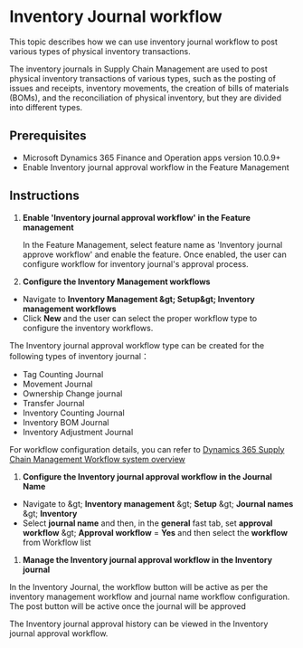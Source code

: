 # Inventory Journal workflow

This topic describes how we can use inventory journal workflow to post various types of physical inventory transactions.

The inventory journals in Supply Chain Management are used to post physical inventory transactions of various types, such as the posting of issues and receipts, inventory movements, the creation of bills of materials (BOMs), and the reconciliation of physical inventory, but they are divided into different types.

## Prerequisites

- Microsoft Dynamics 365 Finance and Operation apps version 10.0.9+
- Enable Inventory journal approval workflow in the Feature Management

## Instructions

1. **Enable &#39;Inventory journal approval workflow&#39; in the Feature management**

    In the Feature Management, select feature name as &#39;Inventory journal approve workflow&#39; and enable the feature. Once enabled, the user can configure workflow for inventory journal&#39;s approval process.

1. **Configure the Inventory Management workflows**

- Navigate to **Inventory Management \&gt; Setup\&gt; Inventory management workflows**
- Click **New** and the user can select the proper workflow type to configure the inventory workflows.

The Inventory journal approval workflow type can be created for the following types of inventory journal：

- Tag Counting Journal
- Movement Journal
- Ownership Change journal
- Transfer Journal
- Inventory Counting Journal
- Inventory BOM Journal
- Inventory Adjustment Journal

For workflow configuration details, you can refer to [Dynamics 365 Supply Chain Management Workflow system overview](https://docs.microsoft.com/en-us/dynamics365/fin-ops-core/fin-ops/organization-administration/overview-workflow-system?toc=/dynamics365/supply-chain/toc.json)

1. **Configure the Inventory journal approval workflow in the Journal Name**

- Navigate to \&gt;  **Inventory management**  \&gt;  **Setup**  \&gt;  **Journal names**  \&gt;  **Inventory**
- Select  **journal name**  and then, in the  **general**  fast tab, set  **approval workflow**  \&gt;  **Approval workflow**  =  **Yes**  and then select the  **workflow**  from Workflow list

1. **Manage the Inventory journal approval workflow in the Inventory journal**

In the Inventory Journal, the workflow button will be active as per the inventory management workflow and journal name workflow configuration. The post button will be active once the journal will be approved

The Inventory journal approval history can be viewed in the Inventory journal approval workflow.
